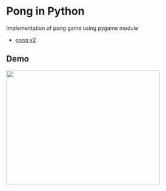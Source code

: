 # Pong in Python
Implementation of pong game using pygame module

- [pong v2](https://github.com/SumanGurung01/pong_pygame.git)

## Demo
<img src="https://user-images.githubusercontent.com/92732976/210075508-7cf147b8-bfa4-4b06-8f26-882411b17acc.gif" width="405" height="300"/>
